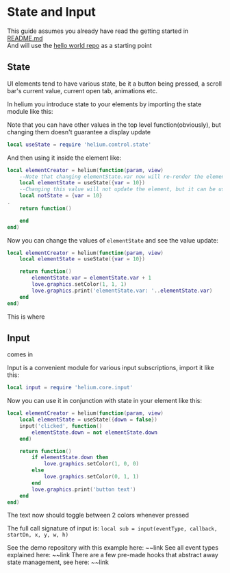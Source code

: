 # State and Input

This guide assumes you already have read the getting started in [README.md](../README.md)  
And will use the [hello world repo](https://github.com/qeffects/helium-demo/) as a starting point

## State

UI elements tend to have various state, be it a button being pressed, a scroll bar's current value, current open tab, animations etc.

In helium you introduce state to your elements by importing the state module like this:

Note that you can have other values in the top level function(obviously), but changing them doesn't guarantee a display update

```lua
local useState = require 'helium.control.state'
```

And then using it inside the element like:

```lua
local elementCreator = helium(function(param, view)
	--Note that changing elementState.var now will re-render the element with this new elementState
	local elementState = useState({var = 10})
	--Changing this value will not update the element, but it can be used nonetheless:
	local notState = {var = 10}
.
	return function()

	end
end)
```

Now you can change the values of `elementState` and see the value update:

```lua
local elementCreator = helium(function(param, view)
	local elementState = useState({var = 10})

	return function()
		elementState.var = elementState.var + 1
		love.graphics.setColor(1, 1, 1)
		love.graphics.print('elementState.var: '..elementState.var)
	end
end)
```

This is where 
## Input
comes in

Input is a convenient module for various input subscriptions, import it like this:
```lua
local input = require 'helium.core.input'
```

Now you can use it in conjunction with state in your element like this:
```lua
local elementCreator = helium(function(param, view)
	local elementState = useState({down = false})
	input('clicked', function()
		elementState.down = not elementState.down
	end)

	return function()
		if elementState.down then
			love.graphics.setColor(1, 0, 0)
		else
			love.graphics.setColor(0, 1, 1)
		end
		love.graphics.print('button text')
	end
end)
```

The text now should toggle between 2 colors whenever pressed

The full call signature of input is:
`local sub = input(eventType, callback, startOn, x, y, w, h)`

See the demo repository with this example here: ~~link
See all event types explained here: ~~link
There are a few pre-made hooks that abstract away state management, see here: ~~link